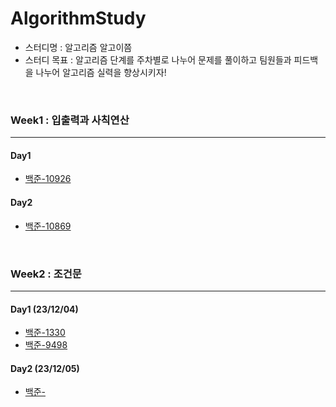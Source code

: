# AlgorithmStudy
- 스터디명 : 알고리즘 알고이쯤
- 스터디 목표 : 알고리즘 단계를 주차별로 나누어 문제를 풀이하고 팀원들과 피드백을 나누어 알고리즘 실력을 향상시키자!

<br />

### Week1 : 입출력과 사칙연산
---
#### Day1
- [백준-10926](W1/D1Q1.md)
#### Day2
- [백준-10869](W2/D2Q1.md)

<br />

### Week2 : 조건문
---
#### Day1 (23/12/04)
- [백준-1330](W2/D1Q1.md)
- [백준-9498](W2/D1Q2.md)

#### Day2 (23/12/05)
- [백준-](W2/D2Q1.md)
